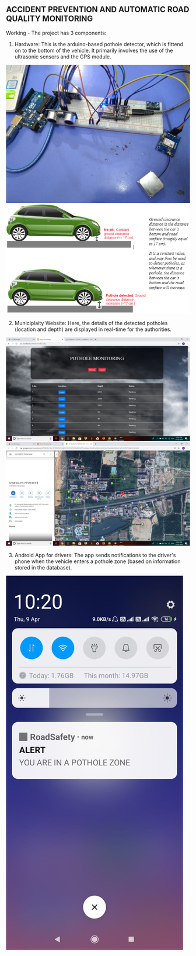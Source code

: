 ## ACCIDENT PREVENTION AND AUTOMATIC ROAD QUALITY MONITORING

Working - The project has 3 components:

1) Hardware: This is the arduino-based pothole detector, which is fittend on to the bottom of the vehicle. It primarily involves the use of the ultrasonic sensors and the GPS module. 

![Hardware component](https://github.com/ApurvaSaumya/Accident-Prevention-and-Automatic-Road-Quality-Monitoring/blob/master/hw3.jpg?raw=true)
![Fitting of the hardware](https://github.com/ApurvaSaumya/Accident-Prevention-and-Automatic-Road-Quality-Monitoring/blob/master/car.PNG?raw=true)

2) Municiplaity Website: Here, the details of the detected potholes (location and depth) are displayed in real-time for the authorities. 

 ![Pothole information](https://github.com/ApurvaSaumya/Accident-Prevention-and-Automatic-Road-Quality-Monitoring/blob/master/web1.jpg?raw=true)
 ![Pothole locations](https://github.com/ApurvaSaumya/Accident-Prevention-and-Automatic-Road-Quality-Monitoring/blob/master/web3.jpg?raw=true)

 3) Android App for drivers: The app sends notifications to the driver's phone when the vehicle enters a pothole zone (based on information stored in the database).

![App notification](https://github.com/ApurvaSaumya/Accident-Prevention-and-Automatic-Road-Quality-Monitoring/blob/master/app1.jpeg?raw=true)


